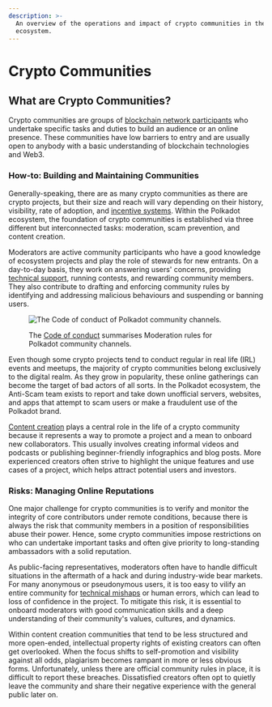 ```yaml
---
description: >-
  An overview of the operations and impact of crypto communities in the Polkadot
  ecosystem.
---
```


# Crypto Communities

## What are Crypto Communities?

Crypto communities are groups of [blockchain network participants](../../5.regulations/networks/participation.md) who undertake specific tasks and duties to build an audience or an online presence. These communities have low barriers to entry and are usually open to anybody with a basic understanding of blockchain technologies and Web3.



### How-to: Building and Maintaining Communities

Generally-speaking, there are as many crypto communities as there are crypto projects, but their size and reach will vary depending on their history, visibility, rate of adoption, and [incentive systems](crypto-payments.md). Within the Polkadot ecosystem, the foundation of crypto communities is established via three different but interconnected tasks: moderation, scam prevention, and content creation.

Moderators are active community participants who have a good knowledge of ecosystem projects and play the role of stewards for new entrants. On a day-to-day basis, they work on answering users' concerns, providing [technical support](broken-reference), running contests, and rewarding community members. They also contribute to drafting and enforcing community rules by identifying and addressing malicious behaviours and suspending or banning users.

<figure><img src="../../../.gitbook/assets/O_CBPolkadotCodeOfConduct (1).PNG" alt="The Code of conduct of Polkadot community channels."><figcaption><p>The <a href="https://forum.polkadot.network/t/code-of-conduct/17">Code of conduct</a> summarises Moderation rules for Polkadot community channels.</p></figcaption></figure>

Even though some crypto projects tend to conduct regular in real life (IRL) events and meetups, the majority of crypto communities belong exclusively to the digital realm. As they grow in popularity, these online gatherings can become the target of bad actors of all sorts. In the Polkadot ecosystem, the Anti-Scam team exists to report and take down unofficial servers, websites, and apps that attempt to scam users or make a fraudulent use of the Polkadot brand.

[Content creation](../../../useful-tools/misc.md) plays a central role in the life of a crypto community because it represents a way to promote a project and a mean to onboard new collaborators. This usually involves creating informal videos and podcasts or publishing beginner-friendly infographics and blog posts. More experienced creators often strive to highlight the unique features and use cases of a project, which helps attract potential users and investors.  &#x20;



### Risks: Managing Online Reputations&#x20;

One major challenge for crypto communities is to verify and monitor the integrity of core contributors under remote conditions, because there is always the risk that community members in a position of responsibilities abuse their power. Hence, some crypto communities impose restrictions on who can undertake important tasks and often give priority to long-standing ambassadors with a solid reputation.&#x20;

As public-facing representatives, moderators often have to handle difficult situations in the aftermath of a hack and during industry-wide bear markets. For many anonymous or pseudonymous users, it is too easy to vilify an entire community for [technical mishaps](../../5.regulations/networks/) or human errors, which can lead to loss of confidence in the project. To mitigate this risk, it is essential to onboard moderators with good communication skills and a deep understanding of their community's values, cultures, and dynamics.&#x20;

Within content creation communities that tend to be less structured and more open-ended, intellectual property rights of existing creators can often get overlooked. When the focus shifts to self-promotion and visibility against all odds, plagiarism becomes rampant in more or less obvious forms. Unfortunately, unless there are official community rules in place, it is difficult to report these breaches. Dissatisfied creators often opt to quietly leave the community and share their negative experience with the general public later on.

